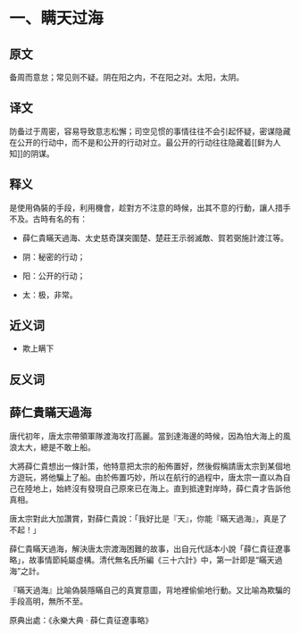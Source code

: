 # 一、瞒天过海

## 原文

备周而意怠；常见则不疑。阴在阳之内，不在阳之对。太阳，太阴。

## 译文

防备过于周密，容易导致意志松懈；司空见惯的事情往往不会引起怀疑，密谋隐藏在公开的行动中，而不是和公开的行动对立。最公开的行动往往隐藏着[[鲜为人知]]的阴谋。

## 释义

是使用偽裝的手段，利用機會，趁對方不注意的時候，出其不意的行動，讓人措手不及。古時有名的有：  
- 薛仁貴瞞天過海、太史慈奇謀突圍楚、楚莊王示弱滅敵、賀若弼施計渡江等。

- 阴：秘密的行动；
- 阳：公开的行动；
- 太：极，非常。

## 近义词

- 欺上瞒下

## 反义词



## 薛仁貴瞞天過海

唐代初年，唐太宗帶領軍隊渡海攻打高麗。當到達海邊的時候，因為怕大海上的風浪太大，總是不敢上船。  
  
大將薛仁貴想出一條計策，他特意把太宗的船佈置好，然後假稱請唐太宗到某個地方遊玩，將他騙上了船。由於佈置巧妙，所以在航行的過程中，唐太宗一直以為自己在陸地上，始終沒有發現自己原來已在海上。直到抵達對岸時，薛仁貴才告訴他真相。  
  
唐太宗對此大加讚賞，對薛仁貴說：「我好比是『天』，你能『瞞天過海』，真是了不起！」  
  
薛仁貴瞞天過海，解決唐太宗渡海困難的故事，出自元代話本小說「薛仁貴征遼事略」，故事情節純屬虛構。清代無名氏所編《三十六計》中，第一計即是“瞞天過海”之計。  
  
『瞞天過海』比喻偽裝隱瞞自己的真實意圖，背地裡偷偷地行動。又比喻為欺騙的手段高明，無所不至。  
  
原典出處：《永樂大典 · 薛仁貴征遼事略》